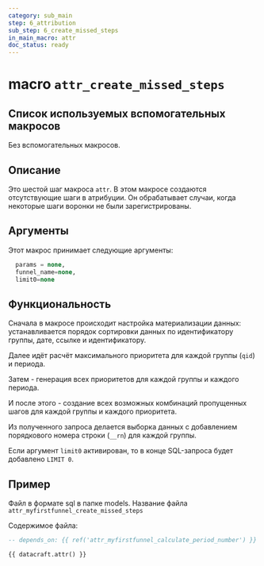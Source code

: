 ```yaml
---
category: sub_main
step: 6_attribution
sub_step: 6_create_missed_steps
in_main_macro: attr
doc_status: ready
---
```

# macro `attr_create_missed_steps`

## Список используемых вспомогательных макросов

Без вспомогательных макросов.
## Описание

Это шестой шаг макроса `attr`. В этом макросе создаются отсутствующие шаги в атрибуции. Он обрабатывает случаи, когда некоторые шаги воронки не были зарегистрированы.

## Аргументы

Этот макрос принимает следующие аргументы:
```sql
  params = none,
  funnel_name=none,
  limit0=none
```
## Функциональность

Сначала в макросе происходит настройка материализации данных: устанавливается порядок сортировки данных по идентификатору группы, дате, ссылке и идентификатору.

Далее идёт расчёт максимального приоритета для каждой группы (`qid`) и периода.

Затем - генерация всех приоритетов для каждой группы и каждого периода.

И после этого - создание всех возможных комбинаций пропущенных шагов для каждой группы и каждого приоритета.

Из полученного запроса делается выборка данных с добавлением порядкового номера строки (`__rn`) для каждой группы.

Если аргумент `limit0` активирован, то в конце SQL-запроса будет добавлено `LIMIT 0`.
## Пример

Файл в формате sql в папке models. Название файла `attr_myfirstfunnel_create_missed_steps`

Содержимое файла:
```sql
-- depends_on: {{ ref('attr_myfirstfunnel_calculate_period_number') }}

{{ datacraft.attr() }}
```
